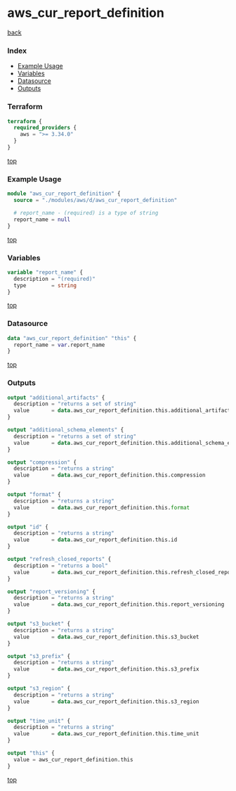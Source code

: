 # aws_cur_report_definition

[back](../aws.md)

### Index

- [Example Usage](#example-usage)
- [Variables](#variables)
- [Datasource](#datasource)
- [Outputs](#outputs)

### Terraform

```terraform
terraform {
  required_providers {
    aws = ">= 3.34.0"
  }
}
```

[top](#index)

### Example Usage

```terraform
module "aws_cur_report_definition" {
  source = "./modules/aws/d/aws_cur_report_definition"

  # report_name - (required) is a type of string
  report_name = null
}
```

[top](#index)

### Variables

```terraform
variable "report_name" {
  description = "(required)"
  type        = string
}
```

[top](#index)

### Datasource

```terraform
data "aws_cur_report_definition" "this" {
  report_name = var.report_name
}
```

[top](#index)

### Outputs

```terraform
output "additional_artifacts" {
  description = "returns a set of string"
  value       = data.aws_cur_report_definition.this.additional_artifacts
}

output "additional_schema_elements" {
  description = "returns a set of string"
  value       = data.aws_cur_report_definition.this.additional_schema_elements
}

output "compression" {
  description = "returns a string"
  value       = data.aws_cur_report_definition.this.compression
}

output "format" {
  description = "returns a string"
  value       = data.aws_cur_report_definition.this.format
}

output "id" {
  description = "returns a string"
  value       = data.aws_cur_report_definition.this.id
}

output "refresh_closed_reports" {
  description = "returns a bool"
  value       = data.aws_cur_report_definition.this.refresh_closed_reports
}

output "report_versioning" {
  description = "returns a string"
  value       = data.aws_cur_report_definition.this.report_versioning
}

output "s3_bucket" {
  description = "returns a string"
  value       = data.aws_cur_report_definition.this.s3_bucket
}

output "s3_prefix" {
  description = "returns a string"
  value       = data.aws_cur_report_definition.this.s3_prefix
}

output "s3_region" {
  description = "returns a string"
  value       = data.aws_cur_report_definition.this.s3_region
}

output "time_unit" {
  description = "returns a string"
  value       = data.aws_cur_report_definition.this.time_unit
}

output "this" {
  value = aws_cur_report_definition.this
}
```

[top](#index)
